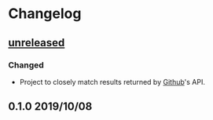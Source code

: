 # Changelog

## [unreleased](https://github.com/spenserblack/github-stats-rs/compare/v0.1.0...master)
### Changed
- Project to closely match results returned by [Github]'s API.

## 0.1.0 2019/10/08

[Github]: https://github.com
